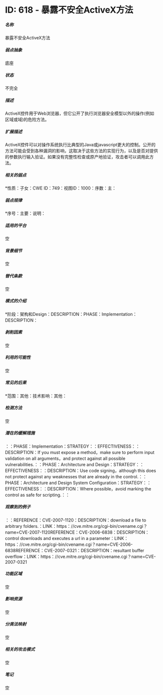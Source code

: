# ID: 618 - 暴露不安全ActiveX方法
<h5>名称</h5>暴露不安全ActiveX方法
<h5>弱点抽象</h5>底座
<h5>状态</h5>不完全
<h5>描述</h5>ActiveX控件用于Web浏览器，但它公开了执行浏览器安全模型以外的操作(例如区域或域)的危险方法。
<h5>扩展描述</h5>ActiveX控件可以对操作系统执行比典型的Java或javascript更大的控制。公开的方法可能会受到各种漏洞的影响，这取决于这些方法的实现行为，以及是否对提供的参数执行输入验证。如果没有完整性检查或原产地验证，攻击者可以调用此方法。
<h5>相关的弱点</h5>*性质：子女：CWE ID：749：视图ID：1000：序数：主：
<h5>弱点规律</h5>*序号：主要：说明：
<h5>适用的平台</h5>空
<h5>背景细节</h5>空
<h5>替代条款</h5>空
<h5>模式的介绍</h5>*阶段：架构和Design：DESCRIPTION：PHASE：Implementation：DESCRIPTION：
<h5>剥削因素</h5>空
<h5>利用的可能性</h5>空
<h5>常见的后果</h5>*范围：其他：技术影响：其他：
<h5>检测方法</h5>空
<h5>潜在的缓解措施</h5>：：PHASE：Implementation：STRATEGY：：EFFECTIVENESS：：DESCRIPTION：If you must expose a method，make sure to perform input validation on all arguments，and protect against all possible vulnerabilities.：：PHASE：Architecture and Design：STRATEGY：：EFFECTIVENESS：：DESCRIPTION：Use code signing，although this does not protect against any weaknesses that are already in the control.：：PHASE：Architecture and Design System Configuration：STRATEGY：：EFFECTIVENESS：：DESCRIPTION：Where possible，avoid marking the control as safe for scripting.：：
<h5>观察到的例子</h5>：：REFERENCE：CVE-2007-1120：DESCRIPTION：download a file to arbitrary folders.：LINK：https：//cve.mitre.org/cgi-bin/cvename.cgi？name=CVE-2007-1120REFERENCE：CVE-2006-6838：DESCRIPTION：control downloads and executes a url in a parameter：LINK：https：//cve.mitre.org/cgi-bin/cvename.cgi？name=CVE-2006-6838REFERENCE：CVE-2007-0321：DESCRIPTION：resultant buffer overflow：LINK：https：//cve.mitre.org/cgi-bin/cvename.cgi？name=CVE-2007-0321
<h5>功能区域</h5>空
<h5>影响资源</h5>空
<h5>分类法映射</h5>空
<h5>相关的攻击模式</h5>空
<h5>笔记</h5>空

